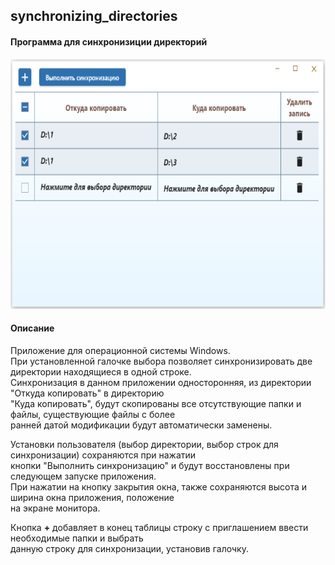 ## synchronizing_directories

#### Программа для синхронизиции директорий

<p align="center">
    <img src="assets/1.svg" width="900" height="400">
</p>


#### Описание
Приложение для операционной системы Windows.  
При установленной галочке выбора позволяет синхронизировать две директории находящиеся в одной строке.  
Синхронизация в данном приложении односторонняя, из директории "Откуда копировать" в директорию  
"Куда копировать", будут скопированы все отсутствующие папки и файлы, существующие файлы с более  
ранней датой модификации будут автоматически заменены.
  
Установки пользователя (выбор директории, выбор строк для синхронизации) сохраняются при нажатии  
кнопки "Выполнить синхронизацию" и будут восстановлены при следующем запуске приложения.  
При нажатии на кнопку закрытия окна, также сохраняются высота и ширина окна приложения, положение  
на экране монитора.
  
Кнопка  __+__  добавляет в конец таблицы строку с приглашением ввести необходимые папки и выбрать  
данную строку для синхронизации, установив галочку.